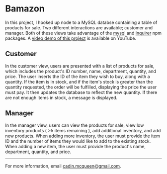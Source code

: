 # Bamazon
In this project, I hooked up node to a MySQL databse containing a table of products for sale. Two different interactions are available; customer and manager. Both of these views take advantage of the [mysql](https://www.npmjs.com/package/mysql) and [inquirer](https://www.npmjs.com/package/inquirer) npm packages. A [video demo of this project](https://youtu.be/qJHxKrpSZxE) is available on YouTube.

## Customer
In the customer view, users are presented with a list of products for sale, which includes the product's ID number, name, department, quantity, and price. The user inserts the ID of the item they wish to buy, along with a quantity. If the item is in stock, and if the item's stock is greater than the quantity requested, the order will be fulfilled, displaying the price the user must pay. It then updates the database to reflect the new quantity. If there are not enough items in stock, a message is displayed.

## Manager
In the manager view, users can view the products for sale, view low inventory products ( >5 items remaining ), add additional inventory, and add new products. When adding more inventory, the user must provide the item ID and the number of items they would like to add to the existing stock. When adding a new item, the user must provide the product's name, department, quantity, and price.

---
For more information, email [cadin.mcqueen@gmail.com](mailto:cadin.mcqueen@gmail.com).